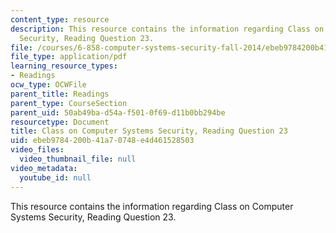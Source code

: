 ```yaml
---
content_type: resource
description: This resource contains the information regarding Class on Computer Systems
  Security, Reading Question 23.
file: /courses/6-858-computer-systems-security-fall-2014/ebeb9784200b41a70748e4d461528503_MIT6_858F14_Reading23.pdf
file_type: application/pdf
learning_resource_types:
- Readings
ocw_type: OCWFile
parent_title: Readings
parent_type: CourseSection
parent_uid: 50ab49ba-d54a-f501-0f69-d11b0bb294be
resourcetype: Document
title: Class on Computer Systems Security, Reading Question 23
uid: ebeb9784-200b-41a7-0748-e4d461528503
video_files:
  video_thumbnail_file: null
video_metadata:
  youtube_id: null
---
```

This resource contains the information regarding Class on Computer Systems Security, Reading Question 23.

